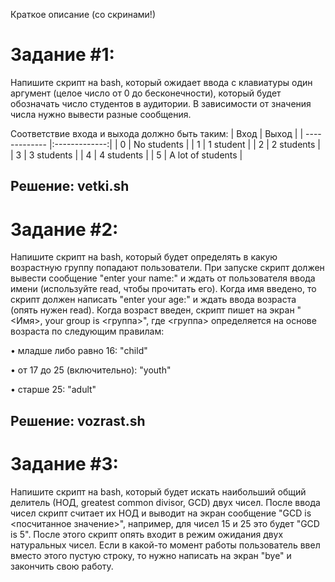 Краткое описание (со скринами!)

# Задание #1:

Напишите скрипт на bash, который ожидает ввода с клавиатуры один аргумент (целое число от 0 до бесконечности), который будет обозначать число студентов в аудитории. В зависимости от значения числа нужно вывести разные сообщения.

Соответствие входа и выхода должно быть таким:
| Вход        | Выход           |
| ------------- |:-------------:|
| 0      | No students |
| 1      | 1 student      |
| 2 | 2 students      |
| 3      | 3 students |
| 4      | 4 students     |
| 5 | A lot of students     |

## Решение: vetki.sh

# Задание #2:

Напишите скрипт на bash, который будет определять в какую возрастную группу попадают пользователи. При запуске скрипт должен вывести сообщение "enter your name:" и ждать от пользователя ввода имени (используйте read, чтобы прочитать его). Когда имя введено, то скрипт должен написать "enter your age:" и ждать ввода возраста (опять нужен read). Когда возраст введен, скрипт пишет на экран "<Имя>, your group is <группа>", где <группа> определяется на основе возраста по следующим правилам:

• младше либо равно 16: "child"

• от 17 до 25 (включительно): "youth"

• старше 25: "adult"

## Решение: vozrast.sh

# Задание #3:
 
Напишите скрипт на bash, который будет искать наибольший общий делитель (НОД, greatest common divisor, GCD) двух чисел. После ввода чисел скрипт считает их НОД и выводит на экран сообщение "GCD is <посчитанное значение>", например, для чисел 15 и 25 это будет "GCD is 5". После этого скрипт опять входит в режим ожидания двух натуральных чисел. Если в какой-то момент работы пользователь ввел вместо этого пустую строку, то нужно написать на экран "bye" и закончить свою работу.
